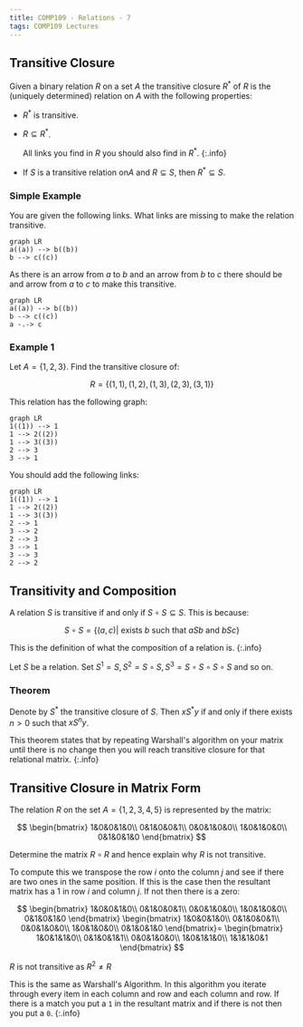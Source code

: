 ```yaml
---
title: COMP109 - Relations - 7
tags: COMP109 Lectures
---
```

## Transitive Closure
Given a binary relation $R$ on a set $A$ the transitive closure $R^*$ of $R$ is the (uniquely determined) relation on $A$ with the following properties:

* $R^*$ is transitive.
* $R\subseteq R^*$.

	All links you find in $R$ you should also find in $R^*$.
	{:.info}
* If $S$ is a transitive relation on$A$ and $R\subseteq S$, then $R^*\subseteq S$.

### Simple Example
You are given the following links. What links are missing to make the relation transitive.

```mermaid
graph LR
a((a)) --> b((b))
b --> c((c))
```

As there is an arrow from $a$ to $b$ and an arrow from $b$ to $c$ there should be and arrow from $a$ to $c$ to make this transitive.

```mermaid
graph LR
a((a)) --> b((b))
b --> c((c))
a -.-> c
```

### Example 1
Let $A=\{1,2,3\}$. Find the transitive closure of:

$$R=\{(1,1),(1,2),(1,3),(2,3),(3,1)\}$$

This relation has the following graph:

```mermaid
graph LR
1((1)) --> 1
1 --> 2((2))
1 --> 3((3))
2 --> 3
3 --> 1
```

You should add the following links:

```mermaid
graph LR
1((1)) --> 1
1 --> 2((2))
1 --> 3((3))
2 --> 1
3 --> 2
2 --> 3
3 --> 1
3 --> 3
2 --> 2
```

## Transitivity and Composition
A relation $S$ is transitive if and only if $S\circ S\subseteq S$. This is because:

$$S\circ S=\{(a,c)\vert \text{ exists } b \text{ such that } aSb \text{ and } bSc\}$$

This is the definition of what the composition of a relation is.
{:.info}

Let $S$ be a relation. Set $S^1=S,S^2=S\circ S,S^3=S\circ S\circ S\circ S$ and so on.

### Theorem
Denote by $S^*$ the transitive closure of $S$. Then $xS^*y$ if and only if there exists $n>0$ such that $xS^ny$.

This theorem states that by repeating Warshall's algorithm on your matrix until there is no change then you will reach transitive closure for that relational matrix.
{:.info}

## Transitive Closure in Matrix Form
The relation $R$ on the set $A=\{1,2,3,4,5\}$ is represented by the matrix:

$$
\begin{bmatrix}
1&0&0&1&0\\
0&1&0&0&1\\
0&0&1&0&0\\
1&0&1&0&0\\
0&1&0&1&0
\end{bmatrix}
$$

Determine the matrix $R\circ R$ and hence explain why $R$ is not transitive.

To compute this we transpose the row $i$ onto the column $j$ and see if there are two ones in the same position. If this is the case then the resultant matrix has a 1 in row $i$ and column $j$. If not then there is a zero:

$$
\begin{bmatrix}
1&0&0&1&0\\
0&1&0&0&1\\
0&0&1&0&0\\
1&0&1&0&0\\
0&1&0&1&0
\end{bmatrix}
\begin{bmatrix}
1&0&0&1&0\\
0&1&0&0&1\\
0&0&1&0&0\\
1&0&1&0&0\\
0&1&0&1&0
\end{bmatrix}=
\begin{bmatrix}
1&0&1&1&0\\
0&1&0&1&1\\
0&0&1&0&0\\
1&0&1&1&0\\
1&1&1&0&1
\end{bmatrix}
$$

$R$ is not transitive as $R^2\neq R$

This is the same as Warshall's Algorithm. In this algorithm you iterate through every item in each column and row and each column and row. If there is a match you put a `1` in the resultant matrix and if there is not then you put a `0`.
{:.info}